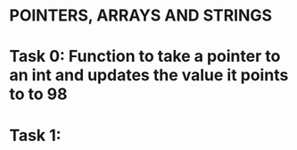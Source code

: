 # POINTERS, ARRAYS AND STRINGS

# Task 0: Function to take a pointer to an int and updates the value it points to to 98

# Task 1: 
